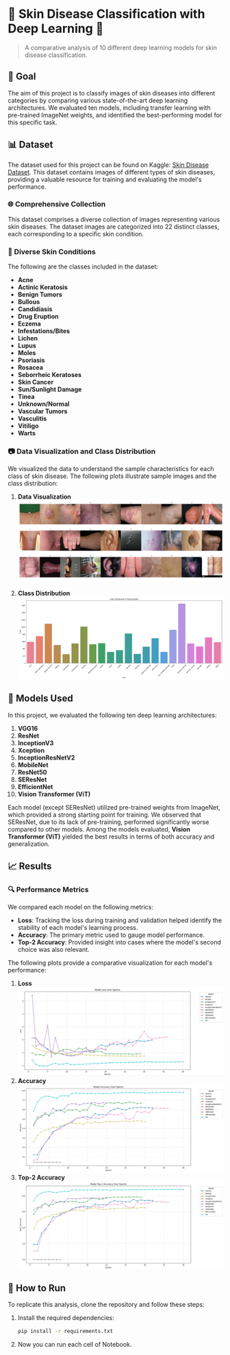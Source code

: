 # 🧴 Skin Disease Classification with Deep Learning 🧴

> A comparative analysis of 10 different deep learning models for skin disease classification.

## 🎯 Goal

The aim of this project is to classify images of skin diseases into different categories by comparing various state-of-the-art deep learning architectures. We evaluated ten models, including transfer learning with pre-trained ImageNet weights, and identified the best-performing model for this specific task.

## 📊 Dataset

The dataset used for this project can be found on Kaggle: [Skin Disease Dataset](https://www.kaggle.com/datasets/pacificrm/skindiseasedataset/data). This dataset contains images of different types of skin diseases, providing a valuable resource for training and evaluating the model's performance.

### 🌐 Comprehensive Collection

This dataset comprises a diverse collection of images representing various skin diseases. The dataset images are categorized into 22 distinct classes, each corresponding to a specific skin condition.

### 🌈 Diverse Skin Conditions

The following are the classes included in the dataset:

- **Acne**
- **Actinic Keratosis**
- **Benign Tumors**
- **Bullous**
- **Candidiasis**
- **Drug Eruption**
- **Eczema**
- **Infestations/Bites**
- **Lichen**
- **Lupus**
- **Moles**
- **Psoriasis**
- **Rosacea**
- **Seborrheic Keratoses**
- **Skin Cancer**
- **Sun/Sunlight Damage**
- **Tinea**
- **Unknown/Normal**
- **Vascular Tumors**
- **Vasculitis**
- **Vitiligo**
- **Warts**

### 📷 Data Visualization and Class Distribution

We visualized the data to understand the sample characteristics for each class of skin disease. The following plots illustrate sample images and the class distribution:

1. **Data Visualization**
   ![Data Visualization](../Images/data_visualization.png)

2. **Class Distribution**
   ![Class Distribution](../Images/class_distribution.png)

## 🧠 Models Used

In this project, we evaluated the following ten deep learning architectures:

1. **VGG16**
2. **ResNet**
3. **InceptionV3**
4. **Xception**
5. **InceptionResNetV2**
6. **MobileNet**
7. **ResNet50**
8. **SEResNet**
9. **EfficientNet**
10. **Vision Transformer (ViT)**

Each model (except SEResNet) utilized pre-trained weights from ImageNet, which provided a strong starting point for training. We observed that SEResNet, due to its lack of pre-training, performed significantly worse compared to other models. Among the models evaluated, **Vision Transformer (ViT)** yielded the best results in terms of both accuracy and generalization.

## 📈 Results

### 🔍 Performance Metrics

We compared each model on the following metrics:

- **Loss**: Tracking the loss during training and validation helped identify the stability of each model's learning process.
- **Accuracy**: The primary metric used to gauge model performance.
- **Top-2 Accuracy**: Provided insight into cases where the model's second choice was also relevant.

The following plots provide a comparative visualization for each model's performance:

1. **Loss**
   ![Loss Plot](../Images/loss_plot.png)
2. **Accuracy**
   ![Accuracy Plot](../Images/accuracy_plot.png)
3. **Top-2 Accuracy**
   ![Top-2 Accuracy Plot](../Images/top2_accuracy_plot.png)

## 🚀 How to Run

To replicate this analysis, clone the repository and follow these steps:

1. Install the required dependencies:
   ```bash
   pip install -r requirements.txt
   ```
2. Now you can run each cell of Notebook.
